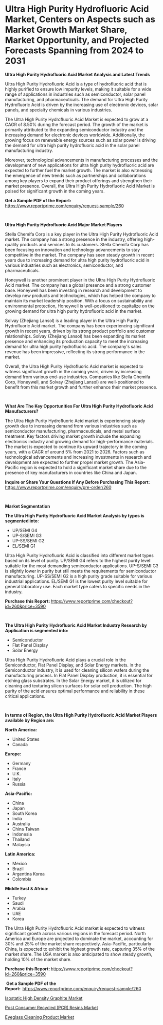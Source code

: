 <p><h1>Ultra High Purity Hydrofluoric Acid Market, Centers on Aspects such as Market Growth Market Share, Market Opportunity, and Projected Forecasts Spanning from 2024 to 2031</h1></p><p><strong>Ultra High Purity Hydrofluoric Acid Market Analysis and Latest Trends</strong></p>
<p><p>Ultra High Purity Hydrofluoric Acid is a type of hydrofluoric acid that is highly purified to ensure low impurity levels, making it suitable for a wide range of applications in industries such as semiconductor, solar panel manufacturing, and pharmaceuticals. The demand for Ultra High Purity Hydrofluoric Acid is driven by the increasing use of electronic devices, solar panels, and specialty chemicals in various industries.</p><p>The Ultra High Purity Hydrofluoric Acid Market is expected to grow at a CAGR of 8.50% during the forecast period. The growth of the market is primarily attributed to the expanding semiconductor industry and the increasing demand for electronic devices worldwide. Additionally, the growing focus on renewable energy sources such as solar power is driving the demand for ultra high purity hydrofluoric acid in the solar panel manufacturing industry.</p><p>Moreover, technological advancements in manufacturing processes and the development of new applications for ultra high purity hydrofluoric acid are expected to further fuel the market growth. The market is also witnessing the emergence of new trends such as partnerships and collaborations among key players to expand their product offerings and strengthen their market presence. Overall, the Ultra High Purity Hydrofluoric Acid Market is poised for significant growth in the coming years.</p></p>
<p><strong>Get a Sample PDF of the Report:&nbsp;</strong> <a href="https://www.reportprime.com/enquiry/request-sample/260">https://www.reportprime.com/enquiry/request-sample/260</a></p>
<p>&nbsp;</p>
<p><strong>Ultra High Purity Hydrofluoric Acid Major Market Players</strong></p>
<p><p>Stella Chemifa Corp is a key player in the Ultra High Purity Hydrofluoric Acid market. The company has a strong presence in the industry, offering high-quality products and services to its customers. Stella Chemifa Corp has been focusing on innovation and technology advancements to stay competitive in the market. The company has seen steady growth in recent years due to increasing demand for ultra high purity hydrofluoric acid in various industries such as electronics, semiconductor, and pharmaceuticals.</p><p>Honeywell is another prominent player in the Ultra High Purity Hydrofluoric Acid market. The company has a global presence and a strong customer base. Honeywell has been investing in research and development to develop new products and technologies, which has helped the company to maintain its market leadership position. With a focus on sustainability and environmental protection, Honeywell is well-positioned to capitalize on the growing demand for ultra high purity hydrofluoric acid in the market.</p><p>Solvay (Zhejiang Lansol) is a leading player in the Ultra High Purity Hydrofluoric Acid market. The company has been experiencing significant growth in recent years, driven by its strong product portfolio and customer relationships. Solvay (Zhejiang Lansol) has been expanding its market presence and enhancing its production capacity to meet the increasing demand for ultra high purity hydrofluoric acid. The company's sales revenue has been impressive, reflecting its strong performance in the market.</p><p>Overall, the Ultra High Purity Hydrofluoric Acid market is expected to witness significant growth in the coming years, driven by increasing demand from various end-use industries. Companies like Stella Chemifa Corp, Honeywell, and Solvay (Zhejiang Lansol) are well-positioned to benefit from this market growth and further enhance their market presence.</p></p>
<p>&nbsp;</p>
<p><strong>What Are The Key Opportunities For Ultra High Purity Hydrofluoric Acid Manufacturers?</strong></p>
<p><p>The Ultra High Purity Hydrofluoric Acid market is experiencing steady growth due to increasing demand from various industries such as semiconductor manufacturing, pharmaceuticals, and metal surface treatment. Key factors driving market growth include the expanding electronics industry and growing demand for high-performance materials. The market is expected to continue its upward trajectory in the coming years, with a CAGR of around 5% from 2021 to 2026. Factors such as technological advancements and increasing investments in research and development are expected to further propel market growth. The Asia-Pacific region is expected to hold a significant market share due to the presence of key manufacturers in countries like China and Japan.</p></p>
<p><strong>Inquire or Share Your Questions If Any Before Purchasing This Report:</strong> <a href="https://www.reportprime.com/enquiry/pre-order/260">https://www.reportprime.com/enquiry/pre-order/260</a></p>
<p>&nbsp;</p>
<p><strong>Market Segmentation</strong></p>
<p><strong>The Ultra High Purity Hydrofluoric Acid Market Analysis by types is segmented into:</strong></p>
<p><ul><li>UP/SEMI G4</li><li>UP-S/SEMI G3</li><li>UP-SS/SEMI G2</li><li>EL/SEMI G1</li></ul></p>
<p><p>Ultra High Purity Hydrofluoric Acid is classified into different market types based on its level of purity. UP/SEMI G4 refers to the highest purity level suitable for the most demanding semiconductor applications. UP-S/SEMI G3 is slightly lower in purity but still meets the requirements for semiconductor manufacturing. UP-SS/SEMI G2 is a high purity grade suitable for various industrial applications. EL/SEMI G1 is the lowest purity level suitable for general laboratory use. Each market type caters to specific needs in the industry.</p></p>
<p><strong>Purchase this Report:&nbsp;</strong><a href="https://www.reportprime.com/checkout?id=260&price=3590">https://www.reportprime.com/checkout?id=260&price=3590</a></p>
<p>&nbsp;</p>
<p><strong>The Ultra High Purity Hydrofluoric Acid Market Industry Research by Application is segmented into:</strong></p>
<p><ul><li>Semiconductor</li><li>Flat Panel Display</li><li>Solar Energy</li></ul></p>
<p><p>Ultra High Purity Hydrofluoric Acid plays a crucial role in the Semiconductor, Flat Panel Display, and Solar Energy markets. In the Semiconductor industry, it is used for cleaning silicon wafers during the manufacturing process. In Flat Panel Display production, it is essential for etching glass substrates. In the Solar Energy market, it is utilized for cleaning and texturing silicon surfaces for solar cell production. The high purity of the acid ensures optimal performance and reliability in these critical applications.</p></p>
<p>&nbsp;</p>
<p><strong>In terms of Region, the Ultra High Purity Hydrofluoric Acid Market Players available by Region are:</strong></p>
<p>
    <p> <strong> North America: </strong>
        <ul>
            <li>United States</li>
            <li>Canada</li>
        </ul>
        </p> 
    <p> <strong> Europe: </strong>
        <ul>
            <li>Germany</li>
            <li>France</li>
            <li>U.K.</li>
            <li>Italy</li>
            <li>Russia</li>
        </ul>
        </p> 
    <p> <strong> Asia-Pacific: </strong>
        <ul>
            <li>China</li>
            <li>Japan</li>
            <li>South Korea</li>
            <li>India</li>
            <li>Australia</li>
            <li>China Taiwan</li>
            <li>Indonesia</li>
            <li>Thailand</li>
            <li>Malaysia</li>
        </ul>
        </p> 
    <p> <strong> Latin America: </strong>
        <ul>
            <li>Mexico</li>
            <li>Brazil</li>
            <li>Argentina Korea</li>
            <li>Colombia</li>
        </ul>
        </p> 
    <p> <strong> Middle East & Africa: </strong>
        <ul>
            <li>Turkey</li>
            <li>Saudi</li>
            <li>Arabia</li>
            <li>UAE</li>
            <li>Korea</li>
        </ul>
    </p>
    </p>
<p><p>The Ultra High Purity Hydrofluoric Acid market is expected to witness significant growth across various regions in the forecast period. North America and Europe are projected to dominate the market, accounting for 30% and 25% of the market share respectively. Asia-Pacific, particularly China, is expected to exhibit the highest growth rate, capturing 35% of the market share. The USA market is also anticipated to show steady growth, holding 10% of the market share.</p></p>
<p><strong>Purchase this Report: </strong><a href="https://www.reportprime.com/checkout?id=260&price=3590">https://www.reportprime.com/checkout?id=260&price=3590</a></p>
<p>&nbsp;<strong>Get a Sample PDF of the Report:&nbsp;&nbsp;</strong><a href="https://www.reportprime.com/enquiry/request-sample/260">https://www.reportprime.com/enquiry/request-sample/260</a></p>
<p><strong></strong></p>
<p><p><a href="https://view.publitas.com/reportprime-1/isostatic-high-density-graphite-market-growth-market-trends-covid-19-impact-and-forecasts-for-period-from-2023-2030/">Isostatic High Density Graphite Market</a></p><p><a href="https://view.publitas.com/reportprime-1/post-consumer-recycled-pcr-resins-market-analysis-and-market-size-global-industry-overview-market-segmentation-and-forecast-2023-to-2030/">Post Consumer Recycled (PCR) Resins Market</a></p><p><a href="https://view.publitas.com/reportprime-1/eyeglass-cleaning-product-market-furnish-information-about-market-size-market-share-market-dynamics-and-projections-spanning-from-2023-to-2030/">Eyeglass Cleaning Product Market</a></p></p>
